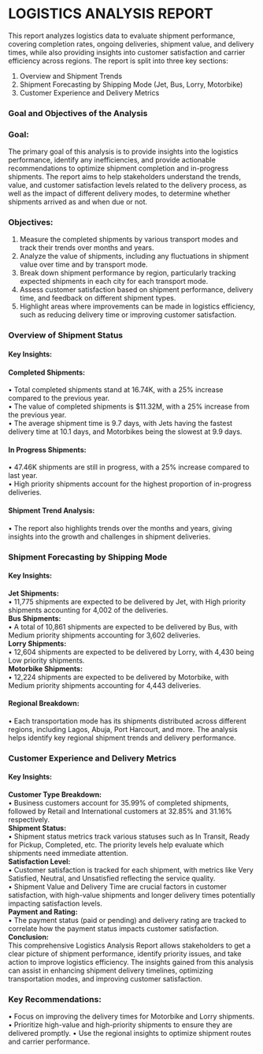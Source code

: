 # **LOGISTICS ANALYSIS REPORT**
This report analyzes logistics data to evaluate shipment performance, covering completion rates, ongoing deliveries, shipment value, and delivery times, while also providing insights into customer satisfaction and carrier efficiency across regions.
The report is split into three key sections:
1.	Overview and Shipment Trends
2.	Shipment Forecasting by Shipping Mode (Jet, Bus, Lorry, Motorbike)
3.	Customer Experience and Delivery Metrics

### **Goal and Objectives of the Analysis**
### Goal:
The primary goal of this analysis is to provide insights into the logistics performance, identify any inefficiencies, and provide actionable recommendations to optimize shipment completion and in-progress shipments. The report aims to help stakeholders understand the trends, value, and customer satisfaction levels related to the delivery process, as well as the impact of different delivery modes, to determine whether shipments arrived as and when due or not.

### Objectives:
1.	Measure the completed shipments by various transport modes and track their trends over months and years.
2.	Analyze the value of shipments, including any fluctuations in shipment value over time and by transport mode.
3.	Break down shipment performance by region, particularly tracking expected shipments in each city for each transport mode.
4.	Assess customer satisfaction based on shipment performance, delivery time, and feedback on different shipment types.
5.	Highlight areas where improvements can be made in logistics efficiency, such as reducing delivery time or improving customer satisfaction.

### Overview of Shipment Status
#### Key Insights:
#### **Completed Shipments:**
•	Total completed shipments stand at 16.74K, with a 25% increase compared to the previous year.  
•	The value of completed shipments is $11.32M, with a 25% increase from the previous year.  
•	The average shipment time is 9.7 days, with Jets having the fastest delivery time at 10.1 days, and Motorbikes being the slowest at 9.9 days.  

#### **In Progress Shipments:**
•	47.46K shipments are still in progress, with a 25% increase compared to last year.  
•	High priority shipments account for the highest proportion of in-progress deliveries.  

#### **Shipment Trend Analysis:**
•	The report also highlights trends over the months and years, giving insights into the growth and challenges in shipment deliveries.  

### Shipment Forecasting by Shipping Mode
#### Key Insights:
**Jet Shipments:**  
•	11,775 shipments are expected to be delivered by Jet, with High priority shipments accounting for 4,002 of the deliveries.  
**Bus Shipments:**  
•	A total of 10,861 shipments are expected to be delivered by Bus, with Medium priority shipments accounting for 3,602 deliveries.  
**Lorry Shipments:**  
•	12,604 shipments are expected to be delivered by Lorry, with 4,430 being Low priority shipments.  
**Motorbike Shipments:**  
•	12,224 shipments are expected to be delivered by Motorbike, with Medium priority shipments accounting for 4,443 deliveries.  

#### Regional Breakdown:
•	Each transportation mode has its shipments distributed across different regions, including Lagos, Abuja, Port Harcourt, and more. The analysis helps identify key regional shipment trends and delivery performance.  

### Customer Experience and Delivery Metrics
#### Key Insights:
**Customer Type Breakdown:**  
•	Business customers account for 35.99% of completed shipments, followed by Retail and International customers at 32.85% and 31.16% respectively.  
**Shipment Status:**  
•	Shipment status metrics track various statuses such as In Transit, Ready for Pickup, Completed, etc. The priority levels help evaluate which shipments need immediate attention.  
**Satisfaction Level:**  
•	Customer satisfaction is tracked for each shipment, with metrics like Very Satisfied, Neutral, and Unsatisfied reflecting the service quality.  
•	Shipment Value and Delivery Time are crucial factors in customer satisfaction, with high-value shipments and longer delivery times potentially impacting satisfaction levels.  
**Payment and Rating:**  
•	The payment status (paid or pending) and delivery rating are tracked to correlate how the payment status impacts customer satisfaction.  
**Conclusion:**  
This comprehensive Logistics Analysis Report allows stakeholders to get a clear picture of shipment performance, identify priority issues, and take action to improve logistics efficiency. The insights gained from this analysis can assist in enhancing shipment delivery timelines, optimizing transportation modes, and improving customer satisfaction.  

### Key Recommendations:
•	Focus on improving the delivery times for Motorbike and Lorry shipments.
•	Prioritize high-value and high-priority shipments to ensure they are delivered promptly.
•	Use the regional insights to optimize shipment routes and carrier performance.




